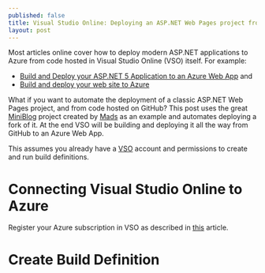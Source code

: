```yaml
---
published: false
title: Visual Studio Online: Deploying an ASP.NET Web Pages project from GitHub to Azure Web Apps
layout: post
---
```

Most articles online cover how to deploy modern ASP.NET applications to Azure from code hosted in Visual Studio Online (VSO) itself. For example:

* [Build and Deploy your ASP.NET 5 Application to an Azure Web App](https://msdn.microsoft.com/en-us/Library/vs/alm/Build/azure/deploy-aspnet5) and
* [Build and deploy your web site to Azure](https://msdn.microsoft.com/en-us/Library/vs/alm/Build/azure/index) 

What if you want to automate the deployment of a classic ASP.NET Web Pages project, and from code hosted on GitHub? This post uses the great [MiniBlog](https://github.com/madskristensen/miniblog) project created by [Mads](http://madskristensen.net/) as an example and automates deploying a fork of it. At the end VSO will be building and deploying it all the way from GitHub to an Azure Web App.

This assumes you already have a [VSO](https://www.visualstudio.com/products/what-is-visual-studio-online-vs) account and permissions to create and run build definitions.

Connecting Visual Studio Online to Azure
=============

Register your Azure subscription in VSO as described in [this](https://msdn.microsoft.com/en-us/Library/vs/alm/Build/azure/deploy-aspnet5) article.
 
Create Build Definition
=============